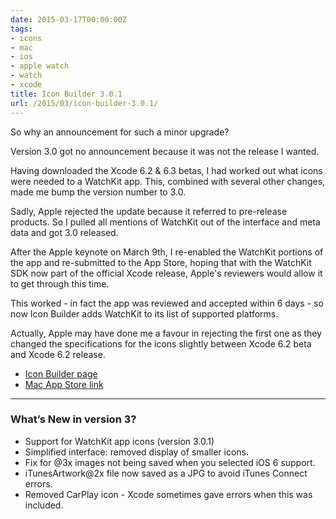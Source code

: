 ```yaml
---
date: 2015-03-17T00:00:00Z
tags:
- icons
- mac
- ios
- apple watch
- watch
- xcode
title: Icon Builder 3.0.1
url: /2015/03/icon-builder-3.0.1/
---
```


So why an announcement for such a minor upgrade?

Version 3.0 got no announcement because it was not the release I wanted.

Having downloaded the Xcode 6.2 & 6.3 betas, I had worked out what icons were
needed to a WatchKit app. This, combined with several other changes, made me
bump the version number to 3.0.

Sadly, Apple rejected the update because it referred to pre-release products. So
I pulled all mentions of WatchKit out of the interface and meta data and got 3.0
released.

After the Apple keynote on March 9th, I re-enabled the WatchKit portions of the
app and re-submitted to the App Store, hoping that with the WatchKit SDK now
part of the official Xcode release, Apple's reviewers would allow it to get
through this time.

This worked - in fact the app was reviewed and accepted within 6 days - so now
Icon Builder adds WatchKit to its list of supported platforms.

Actually, Apple may have done me a favour in rejecting the first one as they
changed the specifications for the icons slightly between Xcode 6.2 beta and
Xcode 6.2 release.

* [Icon Builder page][1]
* [Mac App Store link][2]

---

### What’s New in version 3?

* Support for WatchKit app icons (version 3.0.1)
* Simplified interface: removed display of smaller icons.
* Fix for @3x images not being saved when you selected iOS 6 support.
* iTunesArtwork@2x file now saved as a JPG to avoid iTunes Connect errors.
* Removed CarPlay icon - Xcode sometimes gave errors when this was included.

[1]: http://troz.net/icon-builder/
[2]: https://itunes.apple.com/us/app/icon-builder/id552293482?mt=12&uo=4
